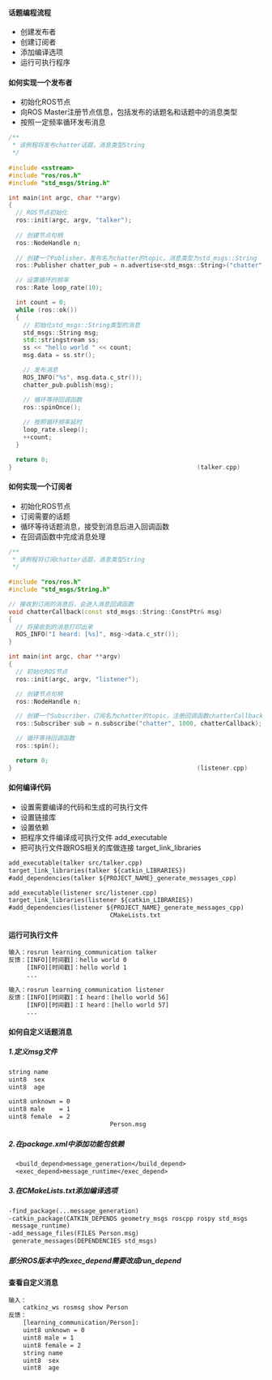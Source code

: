 #### 话题编程流程

* 创建发布者
* 创建订阅者
* 添加编译选项
* 运行可执行程序





#### 如何实现一个发布者

* 初始化ROS节点
* 向ROS Master注册节点信息，包括发布的话题名和话题中的消息类型
* 按照一定频率循环发布消息

```c++
/**
 * 该例程将发布chatter话题，消息类型String
 */
 
#include <sstream>
#include "ros/ros.h"
#include "std_msgs/String.h"

int main(int argc, char **argv)
{
  // ROS节点初始化
  ros::init(argc, argv, "talker");
  
  // 创建节点句柄
  ros::NodeHandle n;
  
  // 创建一个Publisher，发布名为chatter的topic，消息类型为std_msgs::String
  ros::Publisher chatter_pub = n.advertise<std_msgs::String>("chatter", 1000);

  // 设置循环的频率
  ros::Rate loop_rate(10);

  int count = 0;
  while (ros::ok())
  {
	// 初始化std_msgs::String类型的消息
    std_msgs::String msg;
    std::stringstream ss;
    ss << "hello world " << count;
    msg.data = ss.str();

	// 发布消息
    ROS_INFO("%s", msg.data.c_str());
    chatter_pub.publish(msg);

	// 循环等待回调函数
    ros::spinOnce();
	
	// 按照循环频率延时
    loop_rate.sleep();
    ++count;
  }

  return 0;
}													(talker.cpp)
```





#### 如何实现一个订阅者

* 初始化ROS节点
* 订阅需要的话题
* 循环等待话题消息，接受到消息后进入回调函数
* 在回调函数中完成消息处理

```c++
/**
 * 该例程将订阅chatter话题，消息类型String
 */
 
#include "ros/ros.h"
#include "std_msgs/String.h"

// 接收到订阅的消息后，会进入消息回调函数
void chatterCallback(const std_msgs::String::ConstPtr& msg)
{
  // 将接收到的消息打印出来
  ROS_INFO("I heard: [%s]", msg->data.c_str());
}

int main(int argc, char **argv)
{
  // 初始化ROS节点
  ros::init(argc, argv, "listener");

  // 创建节点句柄
  ros::NodeHandle n;

  // 创建一个Subscriber，订阅名为chatter的topic，注册回调函数chatterCallback
  ros::Subscriber sub = n.subscribe("chatter", 1000, chatterCallback);

  // 循环等待回调函数
  ros::spin();

  return 0;
}													(listener.cpp)
```





#### 如何编译代码

* 设置需要编译的代码和生成的可执行文件
* 设置链接库
* 设置依赖
* 把程序文件编译成可执行文件                      add_executable
* 把可执行文件跟ROS相关的库做连接           target_link_libraries

```txt
add_executable(talker src/talker.cpp)
target_link_libraries(talker ${catkin_LIBRARIES})
#add_dependencies(talker ${PROJECT_NAME}_generate_messages_cpp)

add_executable(listener src/listener.cpp)
target_link_libraries(listener ${catkin_LIBRARIES})
#add_dependencies(listener ${PROJECT_NAME}_generate_messages_cpp)
							CMakeLists.txt
```





#### 运行可执行文件

```txt
输入：rosrun learning_communication talker
反馈：[INFO][时间戳]：hello world 0
	 [INFO][时间戳]：hello world 1
	 ...
```

```txt
输入：rosrun learning_communication listener
反馈：[INFO][时间戳]：I heard：[hello world 56]
	 [INFO][时间戳]：I heard：[hello world 57]
	 ...
```







#### 如何自定义话题消息

##### 1.定义msg文件

```txt
string name
uint8  sex
uint8  age

uint8 unknown = 0
uint8 male    = 1
uint8 female  = 2
							Person.msg
```

##### 2.在package.xml中添加功能包依赖

```txt
  <build_depend>message_generation</build_depend>
  <exec_depend>message_runtime</exec_depend>  
```

##### 3.在CMakeLists.txt添加编译选项

```txt
-find_package(...message_generation)
-catkin_package(CATKIN_DEPENDS geometry_msgs roscpp rospy std_msgs
 message_runtime)
-add_message_files(FILES Person.msg)
 generate_messages(DEPENDENCIES std_msgs)
```

##### 部分ROS版本中的exec_depend需要改成run_depend





#### 查看自定义消息

```txt
输入：
	catkinz_ws rosmsg show Person
反馈：
	[learning_communication/Person]:
	uint8 unknown = 0
	uint8 male = 1
	uint8 female = 2
	string name
	uint8  sex
	uint8  age

					
	

```


